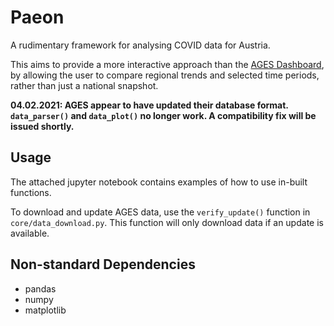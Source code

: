 # Paeon

A rudimentary framework for analysing COVID data for Austria.

This aims to provide a more interactive approach than the [AGES Dashboard]("https://covid19-dashboard.ages.at/"), by allowing the user to compare regional trends and selected time periods, rather than just a national snapshot.

**04.02.2021: AGES appear to have updated their database format. `data_parser()` and `data_plot()` no longer work. A compatibility fix will be issued shortly.**

## Usage

The attached jupyter notebook contains examples of how to use in-built functions.

To download and update AGES data, use the `verify_update()` function in `core/data_download.py`. This function will only download data if an update is available.

## Non-standard Dependencies

* pandas
* numpy
* matplotlib
